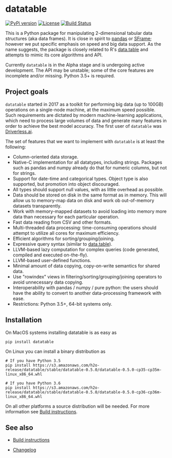 <!---
  This Source Code Form is subject to the terms of the Mozilla Public
  License, v. 2.0. If a copy of the MPL was not distributed with this
  file, You can obtain one at http://mozilla.org/MPL/2.0/.
-->

# datatable

[![PyPi version](https://img.shields.io/pypi/v/datatable.svg)](https://pypi.org/project/datatable/)
[![License](https://img.shields.io/pypi/l/datatable.svg)](https://github.com/h2oai/datatable/blob/master/LICENSE)
[![Build Status](https://travis-ci.org/h2oai/datatable.svg?branch=master)](https://travis-ci.org/h2oai/datatable)

This is a Python package for manipulating 2-dimensional tabular data structures
(aka data frames). It is close in spirit to [pandas] or [SFrame]; however we
put specific emphasis on speed and big data support. As the name suggests, the
package is closely related to R's [data.table] and attempts to mimic its core
algorithms and API.

Currently `datatable` is in the Alpha stage and is undergoing active
development. The API may be unstable; some of the core features are incomplete
and/or missing. Python 3.5+ is required.


## Project goals

`datatable` started in 2017 as a toolkit for performing big data (up to 100GB)
operations on a single-node machine, at the maximum speed possible. Such
requirements are dictated by modern machine-learning applications, which need
to process large volumes of data and generate many features in order to
achieve the best model accuracy. The first user of `datatable` was [Driverless.ai].

The set of features that we want to implement with `datatable` is at least
the following:

* Column-oriented data storage.
* Native-C implementation for all datatypes, including strings. Packages such as
  pandas and numpy already do that for numeric columns, but not for strings.
* Support for date-time and categorical types. Object type is also supported,
  but promotion into object discouraged.
* All types should support null values, with as little overhead as possible.
* Data should be stored on disk in the same format as in memory. This will allow
  us to memory-map data on disk and work ob out-of-memory datasets transparently.
* Work with memory-mapped datasets to avoid loading into memory more data than
  necessary for each particular operation.
* Fast data reading from CSV and other formats.
* Multi-threaded data processing: time-consuming operations should attempt to
  utilize all cores for maximum efficiency.
* Efficient algorithms for sorting/grouping/joining.
* Expressive query syntax (similar to [data.table]).
* LLVM-based lazy computation for complex queries (code generated, compiled and
  executed on-the-fly).
* LLVM-based user-defined functions.
* Minimal amount of data copying, copy-on-write semantics for shared data.
* Use "rowindex" views in filtering/sorting/grouping/joining operators to avoid
  unnecessary data copying.
* Interoperability with pandas / numpy / pure python: the users should have
  the ability to convert to another data-processing framework with ease.
* Restrictions: Python 3.5+, 64-bit systems only.


## Installation

On MacOS systems installing datatable is as easy as
```
pip install datatable
```

On Linux you can install a binary distribution as
```
# If you have Python 3.5
pip install https://s3.amazonaws.com/h2o-release/datatable/stable/datatable-0.5.0/datatable-0.5.0-cp35-cp35m-linux_x86_64.whl

# If you have Python 3.6
pip install https://s3.amazonaws.com/h2o-release/datatable/stable/datatable-0.5.0/datatable-0.5.0-cp36-cp36m-linux_x86_64.whl
```

On all other platforms a source distribution will be needed. For more information see [Build instructions](https://github.com/h2oai/datatable/wiki/Build-instructions).


## See also

* [Build instructions](https://github.com/h2oai/datatable/wiki/Build-instructions)
* [Changelog](https://github.com/h2oai/datatable/blob/master/CHANGELOG.md)


  [pandas]: https://github.com/pandas-dev/pandas
  [SFrame]: https://github.com/turi-code/SFrame
  [data.table]: https://github.com/Rdatatable/data.table
  [driverless.ai]: https://www.h2o.ai/driverless-ai/
